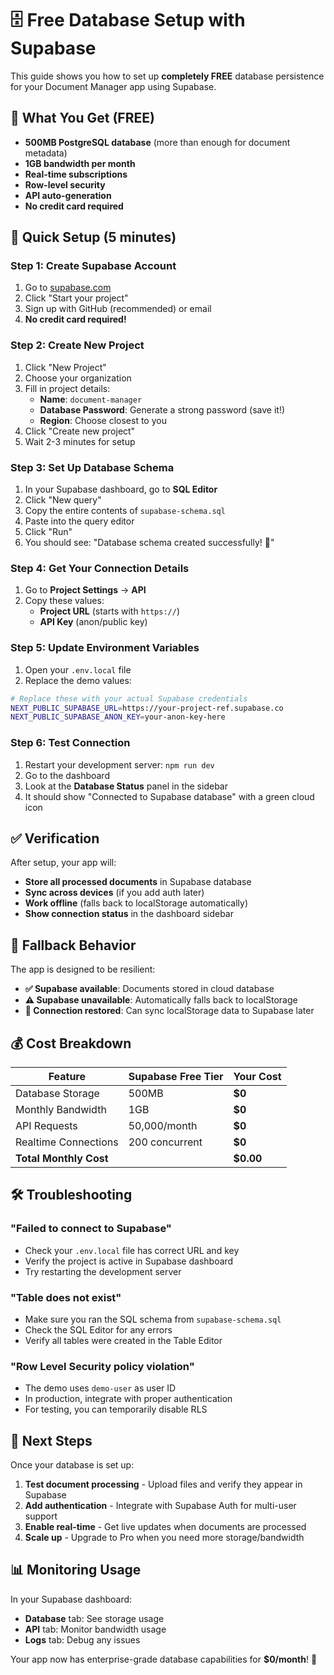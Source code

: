 # 🗄️ Free Database Setup with Supabase

This guide shows you how to set up **completely FREE** database persistence for your Document Manager app using Supabase.

## 🎯 What You Get (FREE)

- **500MB PostgreSQL database** (more than enough for document metadata)
- **1GB bandwidth per month** 
- **Real-time subscriptions**
- **Row-level security**
- **API auto-generation**
- **No credit card required**

## 🚀 Quick Setup (5 minutes)

### Step 1: Create Supabase Account
1. Go to [supabase.com](https://supabase.com)
2. Click "Start your project" 
3. Sign up with GitHub (recommended) or email
4. **No credit card required!**

### Step 2: Create New Project
1. Click "New Project"
2. Choose your organization
3. Fill in project details:
   - **Name**: `document-manager`
   - **Database Password**: Generate a strong password (save it!)
   - **Region**: Choose closest to you
4. Click "Create new project"
5. Wait 2-3 minutes for setup

### Step 3: Set Up Database Schema
1. In your Supabase dashboard, go to **SQL Editor**
2. Click "New query"
3. Copy the entire contents of `supabase-schema.sql` 
4. Paste into the query editor
5. Click "Run" 
6. You should see: "Database schema created successfully! 🎉"

### Step 4: Get Your Connection Details
1. Go to **Project Settings** → **API**
2. Copy these values:
   - **Project URL** (starts with `https://`)
   - **API Key** (anon/public key)

### Step 5: Update Environment Variables
1. Open your `.env.local` file
2. Replace the demo values:

```bash
# Replace these with your actual Supabase credentials
NEXT_PUBLIC_SUPABASE_URL=https://your-project-ref.supabase.co
NEXT_PUBLIC_SUPABASE_ANON_KEY=your-anon-key-here
```

### Step 6: Test Connection
1. Restart your development server: `npm run dev`
2. Go to the dashboard
3. Look at the **Database Status** panel in the sidebar
4. It should show "Connected to Supabase database" with a green cloud icon

## ✅ Verification

After setup, your app will:

- **Store all processed documents** in Supabase database
- **Sync across devices** (if you add auth later)
- **Work offline** (falls back to localStorage automatically)
- **Show connection status** in the dashboard sidebar

## 🔄 Fallback Behavior

The app is designed to be resilient:

- **✅ Supabase available**: Documents stored in cloud database
- **⚠️ Supabase unavailable**: Automatically falls back to localStorage
- **🔄 Connection restored**: Can sync localStorage data to Supabase later

## 💰 Cost Breakdown

| Feature | Supabase Free Tier | Your Cost |
|---------|-------------------|-----------|
| Database Storage | 500MB | **$0** |
| Monthly Bandwidth | 1GB | **$0** |
| API Requests | 50,000/month | **$0** |
| Realtime Connections | 200 concurrent | **$0** |
| **Total Monthly Cost** | | **$0.00** |

## 🛠️ Troubleshooting

### "Failed to connect to Supabase"
- Check your `.env.local` file has correct URL and key
- Verify the project is active in Supabase dashboard
- Try restarting the development server

### "Table does not exist"
- Make sure you ran the SQL schema from `supabase-schema.sql`
- Check the SQL Editor for any errors
- Verify all tables were created in the Table Editor

### "Row Level Security policy violation"
- The demo uses `demo-user` as user ID
- In production, integrate with proper authentication
- For testing, you can temporarily disable RLS

## 🚀 Next Steps

Once your database is set up:

1. **Test document processing** - Upload files and verify they appear in Supabase
2. **Add authentication** - Integrate with Supabase Auth for multi-user support  
3. **Enable real-time** - Get live updates when documents are processed
4. **Scale up** - Upgrade to Pro when you need more storage/bandwidth

## 📊 Monitoring Usage

In your Supabase dashboard:
- **Database** tab: See storage usage
- **API** tab: Monitor bandwidth usage  
- **Logs** tab: Debug any issues

Your app now has enterprise-grade database capabilities for **$0/month**! 🎉